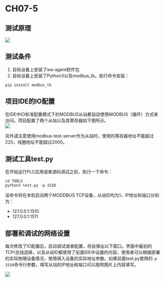 # CH07-5

## 测试原理

![](./doc/workflow.excalidraw.png)

## 测试条件

1. 目标设备上安装了wa-agent软件包
2. 目标设备上安装了Python3以及modbus_tk。执行命令安装：
```
pip install modbus_tk
```
## 项目IDE的IO配置
在IDE中IO标准配置模式下的MODBUS从站都自动使用MODBUS（循环）方式来访问。项目配置了两个从站以及其寄存器如下图所示。  
![](./doc/slaves_cfg.png)  

另外请注意使用modbus-test-server作为从站时，使用的寄存器地址不能超过220，线圈地址不能超过2000。

## 测试工具test.py

在开始运行PLC应用或者源码调试之前，执行一下命令：
```
cd TOOLS
python3 test.py -p 1510
```
该命令将在本机启动两个MODDBUS TCP设备，从站ID均为1，IP地址和端口分别为：
- 127.0.0.1:1510
- 127.0.0.1:1511


## 部署和调试的网络设置

每次修改了IO配置后，启动调试或者配置，将会弹出以下窗口。界面中最初的TCP/总线选择，以及从站ID都使用了前面IDE中设置的内容，使用者可以根据部署的实际物理设备情况，使用填入设备的实际地址参数。如果前面test.py使用的`-p 1510`命令行参数，填写从站的IP地址和端口可以按照图片上内容填写。  

![](./doc/io_network.png)


